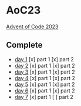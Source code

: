 # AoC23
[Advent of Code 2023](https://adventofcode.com/2023)

## Complete
- [day 1](./day_1/main.go)
[x] part 1
[x] part 2
- [day 2](./day_2/main.go)
[x] part 1
[x] part 2
- [day 3](./day_3/main.go)
[x] part 1
[x] part 2
- [day 4](./day_4/main.go)
[x] part 1
[x] part 2
- [day 5](./day_5/main.go)
[x] part 1
[x] part 2
- [day 6](./day_6/main.go)
[x] part 1
[x] part 2
- [day 7](./day_7/main.go)
[x] part 1
[ ] part 2

